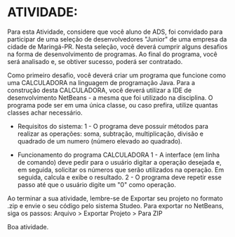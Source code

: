 # ATIVIDADE: 

Para esta Atividade, considere que você aluno de ADS, foi convidado para participar de uma seleção de desenvolvedores "Junior" de uma empresa da cidade de Maringá-PR.
Nesta seleção, você deverá cumprir alguns desafios na forma de desenvolvimento de programas.
Ao final do programa, você será analisado e, se obtiver sucesso, poderá ser contratado.

Como primeiro desafio, você deverá criar um programa que funcione como uma CALCULADORA na linguagem de programação Java. 
Para a construção desta CALCULADORA, você deverá utilizar a IDE de desenvolvimento NetBeans - a mesma que foi utilizado na disciplina.
O programa pode ser em uma única classe, ou caso prefira, utilize quantas classes achar necessário.

- Requisitos do sistema:
1 - O programa deve possuir métodos para realizar as operações: soma, subtração, multiplicação, divisão e quadrado de um numero (número elevado ao quadrado).

- Funcionamento do programa CALCULADORA
1 - A interface (em linha de comando) deve pedir para o usuário digitar a operação desejada e, em seguida, solicitar os números que serão utilizados na operação. Em seguida, calcula e exibe o resultado.
2 - O programa deve repetir esse passo até que o usuário digite um "0" como operação.

Ao terminar a sua atividade, lembre-se de Exportar seu projeto no formato .zip e envie o seu código pelo sistema Studeo.
Para exportar no NetBeans, siga os passos: Arquivo > Exportar Projeto > Para ZIP

Boa atividade.
